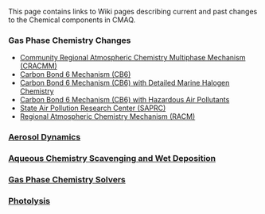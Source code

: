 This page contains links to Wiki pages describing current and past changes to the Chemical components in CMAQ. 

### Gas Phase Chemistry Changes
   * [Community Regional Atmospheric Chemistry Multiphase Mechanism (CRACMM)](./CMAQ-Release-Notes:-Chemistry:-Community-Regional-Atmospheric-Chemistry-Multiphase-Mechanism-(CRACMM))  
   * [Carbon Bond 6 Mechanism (CB6)](./CMAQ-Release-Notes:-Chemistry:-Carbon-Bond-6-Mechanism-(CB6))
   * [Carbon Bond 6 Mechanism (CB6) with Detailed Marine Halogen Chemistry](./CMAQ-Release-Notes:-Chemistry:-Carbon-Bond-6-Mechanism-(CB6)-with-Detailed-Marine-Halogen-Chemistry)
   * [Carbon Bond 6 Mechanism (CB6) with Hazardous Air Pollutants](./CMAQ-Release-Notes:-Chemistry:-Carbon-Bond-6-Mechanism-(CB6)-with-Hazardous-Air-Pollutants)
   * [State Air Pollution Research Center (SAPRC)](./CMAQ-Release-Notes:-Chemistry:-State-Air-Pollution-Research-Center-(SAPRC))
   * [Regional Atmospheric Chemistry Mechanism (RACM)](./CMAQ-Release-Notes:-Chemistry:-Regional-Atmospheric-Chemistry-Mechanism-(RACM))
### [Aerosol Dynamics](./CMAQ-Release-Notes:-Chemistry:-Aerosol-Dynamics)
### [Aqueous Chemistry Scavenging and Wet Deposition](./CMAQ-Release-Notes:-Chemistry:-Aqueous-Chemistry-Scavenging-and-Wet-Deposition)
### [Gas Phase Chemistry Solvers](./CMAQ-Release-Notes:-Chemistry:-Gas-Phase-Chem-Solvers)
### [Photolysis](./CMAQ-Release-Notes:-Chemistry:-Photolysis)